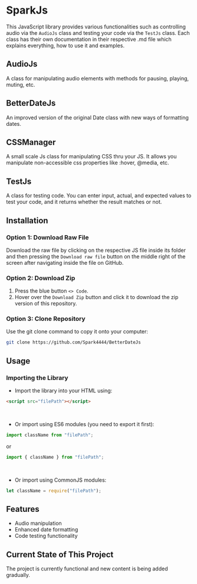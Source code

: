 # SparkJs
This JavaScript library provides various functionalities such as controlling audio via the `AudioJs` class and testing your code via the `TestJs` class.
Each class has their own documentation in their respective .md file which explains everything, how to use it and examples.

## AudioJs
A class for manipulating audio elements with methods for pausing, playing, muting, etc.

## BetterDateJs
An improved version of the original Date class with new ways of formatting dates.

## CSSManager
A small scale Js class for manipulating CSS thru your JS. It allows you manipulate non-accessible css properties like :hover, @media, etc.

## TestJs
A class for testing code. You can enter input, actual, and expected values to test your code, and it returns whether the result matches or not.

## Installation

### Option 1: Download Raw File
Download the raw file by clicking on the respective JS file inside its folder and then pressing the `Download raw file` button on the middle right of the screen after navigating inside the file on GitHub.

### Option 2: Download Zip
1. Press the blue button `<> Code`.
2. Hover over the `Download Zip` button and click it to download the zip version of this repository.

### Option 3: Clone Repository
Use the git clone command to copy it onto your computer:
```bash
git clone https://github.com/Spark4444/BetterDateJs
```

## Usage

### Importing the Library
* Import the library into your HTML using:
```html
<script src="filePath"></script>
```
<br>

* Or import using ES6 modules (you need to export it first):
```javascript
import className from "filePath";
```
or
```javascript
import { className } from "filePath";
```
<br>

* Or import using CommonJS modules:
```javascript
let className = require("filePath");
```

## Features
- Audio manipulation
- Enhanced date formatting
- Code testing functionality

## Current State of This Project
The project is currently functional and new content is being added gradually.